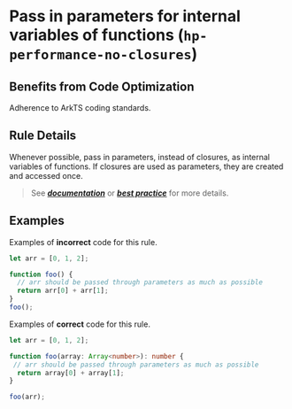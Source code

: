 # Pass in parameters for internal variables of functions (`hp-performance-no-closures`)

## Benefits from Code Optimization
Adherence to ArkTS coding standards.

## Rule Details
Whenever possible, pass in parameters, instead of closures, as internal variables of functions. If closures are used as parameters, they are created and accessed once. 

> See [***documentation***](https://developer.huawei.com/consumer/{{region}}/doc/harmonyos-guides-{{apiVersion}}/ide_hp-performance-no-closures-{{apiVersion}}) or [***best practice***](https://developer.huawei.com/consumer/cn/doc/best-practices-V5/bpta-arkts-high-performance-V5#section6500161618544) for more details.

## Examples

Examples of **incorrect** code for this rule.

``` ts
let arr = [0, 1, 2];

function foo() {
  // arr should be passed through parameters as much as possible
  return arr[0] + arr[1];
}
foo();
```

Examples of **correct** code for this rule.

``` ts
let arr = [0, 1, 2];

function foo(array: Array<number>): number {
 // arr should be passed through parameters as much as possible
  return array[0] + array[1];
}

foo(arr);
```